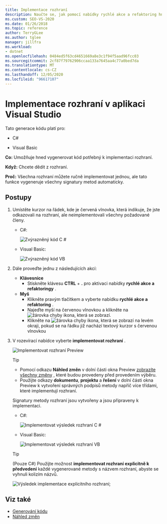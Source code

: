 ```yaml
---
title: Implementace rozhraní
description: Naučte se, jak pomocí nabídky rychlé akce a refaktoring hned vygenerovat kód potřebný k implementaci rozhraní.
ms.custom: SEO-VS-2020
ms.date: 01/26/2018
ms.topic: reference
author: TerryGLee
ms.author: tglee
manager: jillfra
ms.workload:
- dotnet
ms.openlocfilehash: 0484ed5f63cd4651669a8e3c1f94f5aad96fcc03
ms.sourcegitcommit: 2cf87f79762906ccaa133a7645aa4c77a0bed7da
ms.translationtype: MT
ms.contentlocale: cs-CZ
ms.lasthandoff: 12/05/2020
ms.locfileid: "96617107"
---
```

# <a name="implement-an-interface-in-visual-studio"></a>Implementace rozhraní v aplikaci Visual Studio

Tato generace kódu platí pro:

- C#

- Visual Basic

**Co:** Umožňuje hned vygenerovat kód potřebný k implementaci rozhraní.

**Když:** Chcete dědit z rozhraní.

**Proč:** Všechna rozhraní můžete ručně implementovat jednou, ale tato funkce vygeneruje všechny signatury metod automaticky.

## <a name="how-to"></a>Postupy

1. Umístěte kurzor na řádek, kde je červená vlnovka, která indikuje, že jste odkazovali na rozhraní, ale neimplementovali všechny požadované členy.

   - C#:

       ![Zvýrazněný kód C #](media/interface-highlight-cs.png)

   - Visual Basic:

       ![Zvýrazněný kód VB](media/interface-highlight-vb.png)

2. Dále proveďte jednu z následujících akcí:

   - **Klávesnice**
      - Stiskněte klávesu **CTRL** + **.** pro aktivaci nabídky **rychlé akce a refaktoringy** .
   - **Myš**
      - Klikněte pravým tlačítkem a vyberte nabídku **rychlé akce a refaktoring** .
      - Najeďte myší na červenou vlnovkou a klikněte na ![žárovka chyby](media/error-bulb.png) ikona, která se zobrazí.
      - Klikněte na ![žárovka chyby](media/error-bulb.png) ikona, která se zobrazí na levém okraji, pokud se na řádku již nachází textový kurzor s červenou vlnovkou

3. V rozevírací nabídce vyberte **implementovat rozhraní** .

   ![Implementovat rozhraní Preview](media/interface-preview-cs.png)

   > [!TIP]
   > - Pomocí odkazu **Náhled změn** v dolní části okna Preview [zobrazíte všechny změny](../../ide/preview-changes.md) , které budou provedeny před provedením výběru.
   > - Použijte odkazy **dokumentu**, **projektu** a **řešení** v dolní části okna Preview k vytvoření správných podpisů metody napříč více třídami, které implementují rozhraní.

   Signatury metody rozhraní jsou vytvořeny a jsou připraveny k implementaci.

   - C#:

       ![Implementovat výsledek rozhraní C #](media/interface-result-cs.png)

   - Visual Basic:

       ![Implementovat výsledek rozhraní VB](media/interface-result-vb.png)

   > [!TIP]
   > (Pouze C#) Použijte možnost **implementovat rozhraní explicitně k předvedení** každé vygenerované metody s názvem rozhraní, abyste se vyhnuli kolizím názvů.
   >
   > ![Výsledek implementace explicitního rozhraní](media/interface-explicitresult-cs.png);

## <a name="see-also"></a>Viz také

- [Generování kódu](../code-generation-in-visual-studio.md)
- [Náhled změn](../../ide/preview-changes.md)
